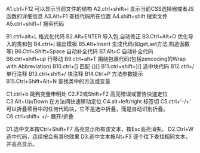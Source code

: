 A1.ctrl+F12 可以显示当前文件的结构
A2.ctrl+shift+i 显示当前CSS选择器或者JS函数的详细信息
A3.Alt+F1 查找代码所在位置
A4.shift+shift 搜索文件
A5.ctrl+shift+f 搜索代码

B1.ctrl+alt+L 格式化代码
B2.Alt+ENTER 导入包,自动修正
B3.Ctrl+Alt+O 优化导入的类和包
B4.ctrl+j 输出模板
B5.Alt+Insert 生成代码(如get,set方法,构造函数等)
B6.Ctrl+Shift+Space 自动补全代码
B7.Alt+C 自动补全代码
B8.ctrl+shift+up 行移动
B9.ctrl+alt+T 围绕包裹代码(包括zencoding的Wrap with Abbreviation)
B10.ctrl+[] 匹配 {}[]
B11.ctrl+shift+]/[ 选中块代码
B12.ctrl+/ 单行注释
B13.ctrl+shift+/ 块注释
B14.Ctrl+P 方法参数提示
B15.Ctrl+Shift+Alt+N 查找类中的方法或变量

C1.ctrl+b 跳到变量申明处
C2.F2或Shift+F2 高亮错误或警告快速定位
C3.Alt+Up/Down 在方法间快速移动定位
C4.alt+left/right 标签切
C5.ctrl+'-/+' 可以折叠项目中的任何代码块，它不是选中折叠，而是自动识别折叠。
C6.ctrl+shift+ +/- 展开/折叠

D1.选中文本按Ctrl+Shift+F7 高亮显示所有该文本，按Esc高亮消失。
D2.Ctrl+W 选中代码，连续按会有其他效果
D3.选中文本按Alt+F3 逐个往下查找相同文本，并高亮显示。
